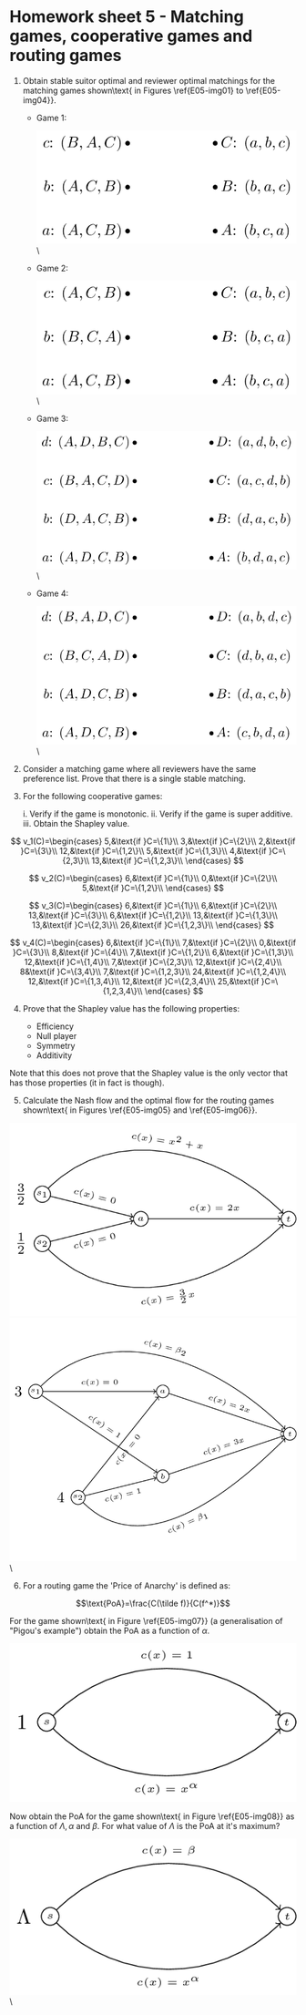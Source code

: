 # Homework sheet 5 - Matching games, cooperative games and routing games

1. Obtain stable suitor optimal and reviewer optimal matchings for the matching games shown\text{ in Figures \ref{E05-img01} to \ref{E05-img04}}.


    - Game 1:

        ![Matching game 1 \label{E05-img01}](images/E05-img01.png)\

    - Game 2:

        ![Matching game 2 \label{E05-img02}](images/E05-img02.png)\

    - Game 3:

        ![Matching game 3 \label{E05-img03}](images/E05-img03.png)\

    - Game 4:

        ![Matching game 4 \label{E05-img04}](images/E05-img04.png)\


2. Consider a matching game where all reviewers have the same preference list. Prove that there is a single stable matching.

3. For the following cooperative games:

    i. Verify if the game is monotonic.
    ii. Verify if the game is super additive.
    iii. Obtain the Shapley value.

$$
v_1(C)=\begin{cases}
5,&\text{if }C=\{1\}\\
3,&\text{if }C=\{2\}\\
2,&\text{if }C=\{3\}\\
12,&\text{if }C=\{1,2\}\\
5,&\text{if }C=\{1,3\}\\
4,&\text{if }C=\{2,3\}\\
13,&\text{if }C=\{1,2,3\}\\
\end{cases}
$$

$$
v_2(C)=\begin{cases}
6,&\text{if }C=\{1\}\\
0,&\text{if }C=\{2\}\\
5,&\text{if }C=\{1,2\}\\
\end{cases}
$$

$$
v_3(C)=\begin{cases}
6,&\text{if }C=\{1\}\\
6,&\text{if }C=\{2\}\\
13,&\text{if }C=\{3\}\\
6,&\text{if }C=\{1,2\}\\
13,&\text{if }C=\{1,3\}\\
13,&\text{if }C=\{2,3\}\\
26,&\text{if }C=\{1,2,3\}\\
\end{cases}
$$

$$
v_4(C)=\begin{cases}
6,&\text{if }C=\{1\}\\
7,&\text{if }C=\{2\}\\
0,&\text{if }C=\{3\}\\
8,&\text{if }C=\{4\}\\
7,&\text{if }C=\{1,2\}\\
6,&\text{if }C=\{1,3\}\\
12,&\text{if }C=\{1,4\}\\
7,&\text{if }C=\{2,3\}\\
12,&\text{if }C=\{2,4\}\\
8&\text{if }C=\{3,4\}\\
7,&\text{if }C=\{1,2,3\}\\
24,&\text{if }C=\{1,2,4\}\\
12,&\text{if }C=\{1,3,4\}\\
12,&\text{if }C=\{2,3,4\}\\
25,&\text{if }C=\{1,2,3,4\}\\
\end{cases}
$$

4. Prove that the Shapley value has the following properties:

    - Efficiency
    - Null player
    - Symmetry
    - Additivity

Note that this does not prove that the Shapley value is the only vector that has those properties (it in fact is though).

5. Calculate the Nash flow and the optimal flow for the routing games shown\text{ in Figures \ref{E05-img05} and \ref{E05-img06}}.

![Routing game 1\label{E05-img05}](images/E05-img05.png)\
![Routing game 2\label{E05-img06}](images/E05-img06.png)\

6. For a routing game the 'Price of Anarchy' is defined as:

$$\text{PoA}=\frac{C(\tilde f)}{C(f^*)}$$

For the game shown\text{ in Figure \ref{E05-img07}} (a generalisation of "Pigou's example") obtain the PoA as a function of $\alpha$.

![A generalization of Pigou's example\label{E05-img07}](images/E05-img07.png)

Now obtain the PoA for the game shown\text{ in Figure \ref{E05-img08}} as a function of $\Lambda, \alpha$ and $\beta$. For what value of $\Lambda$ is the PoA at it's maximum?

![A further generalization of Pigou's example\label{E05-img08}](images/E05-img08.png)\
